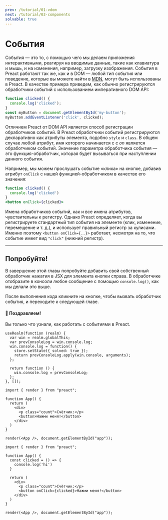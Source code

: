 ```yaml
---
prev: /tutorial/01-vdom
next: /tutorial/03-components
solvable: true
---
```


# События

События — это то, с помощью чего мы делаем приложения интерактивными, реагируя на вводимые данные, такие как клавиатура и мышь, и на изменения, например, загрузку изображения. События в Preact работают так же, как и в DOM — любой тип события или поведение, которые вы можете найти в [MDN], могут быть использованы в Preact. В качестве примера приведем, как обычно регистрируются обработчики событий с использованием императивного DOM API:

```js
function clicked() {
  console.log('clicked');
}
const myButton = document.getElementById('my-button');
myButton.addEventListener('click', clicked);
```

Отличием Preact от DOM API является способ регистрации обработчиков событий. В Preact обработчики событий регистрируются декларативно как атрибуты элемента, подобно `style` и `class`. В общем случае любой атрибут, имя которого начинается с
с _on_ является обработчиком событий. Значение параметра обработчика события — это функция-обработчик, которая будет вызываться при наступлении данного события.

Например, мы можем прослушать событие «клика» на кнопке, добавив атрибут `onClick` с нашей функцией-обработчиком в качестве его значения:

```jsx
function clicked() {
  console.log('clicked')
}
<button onClick={clicked}>
```

Имена обработчиков событий, как и все имена атрибутов, чувствительны к регистру. Однако Preact определяет, когда вы регистрируете стандартный тип события на элементе (клик, изменение, перемещение и т. д.), и использует правильный регистр за кулисами. Именно поэтому `<button onClick={..}>` работает, несмотря на то, что событие имеет вид `"click"` (нижний регистр).

---

## Попробуйте!

В завершение этой главы попробуйте добавить свой собственный обработчик нажатия в JSX для элемента кнопки справа. В обработчике отобразите в консоли любое сообщение с помощью `console.log()`, как мы делали это выше.

После выполнения кода кликните на кнопке, чтобы вызвать обработчик события, и переходите к следующей главе.

<solution>
  <h4>🎉 Поздравляем!</h4>
  <p>Вы только что узнали, как работать с событиями в Preact.</p>
</solution>

```js:setup
useRealm(function (realm) {
  var win = realm.globalThis;
  var prevConsoleLog = win.console.log;
  win.console.log = function() {
    store.setState({ solved: true });
    return prevConsoleLog.apply(win.console, arguments);
  };

  return function () {
    win.console.log = prevConsoleLog;
  };
}, []);
```

```jsx:repl-initial
import { render } from "preact";

function App() {
  return (
    <div>
      <p class="count">Счётчик:</p>
      <button>Нажми меня!</button>
    </div>
  )
}

render(<App />, document.getElementById("app"));
```

```jsx:repl-final
import { render } from "preact";

function App() {
  const clicked = () => {
    console.log('hi')
  }

  return (
    <div>
      <p class="count">Счётчик:</p>
      <button onClick={clicked}>Нажми меня!</button>
    </div>
  )
}

render(<App />, document.getElementById("app"));
```

[MDN]: https://developer.mozilla.org/ru/docs/Learn/JavaScript/Building_blocks/Events
